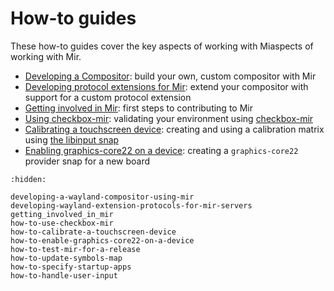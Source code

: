 # How-to guides
These how-to guides cover the key aspects of working with Miaspects of working with Mir.

- [Developing a Compositor](developing-a-wayland-compositor-using-mir): build your own, custom compositor with Mir
- [Developing protocol extensions for Mir](developing-wayland-extension-protocols-for-mir-servers): extend your compositor with support for a custom protocol extension
- [Getting involved in Mir](getting_involved_in_mir): first steps to contributing to Mir
- [Using checkbox-mir](how-to-use-checkbox-mir): validating your environment using [checkbox-mir](https://snapcraft.io/checkbox-mir)
- [Calibrating a touchscreen device](how-to-calibrate-a-touchscreen-device): creating and using a calibration matrix using [the libinput snap](https://snapcraft.io/libinput)
- [Enabling graphics-core22 on a device](how-to-enable-graphics-core22-on-a-device): creating a `graphics-core22` provider snap for a new board

```{toctree}
:hidden:

developing-a-wayland-compositor-using-mir
developing-wayland-extension-protocols-for-mir-servers
getting_involved_in_mir
how-to-use-checkbox-mir
how-to-calibrate-a-touchscreen-device
how-to-enable-graphics-core22-on-a-device
how-to-test-mir-for-a-release
how-to-update-symbols-map
how-to-specify-startup-apps
how-to-handle-user-input
```
